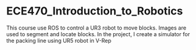 # ECE470_Introduction_to_Robotics

This course use ROS to control a UR3 robot to move blocks. Images are used to segment and locate blocks. In the project, I create a simulator for the packing line using UR5 robot in V-Rep
